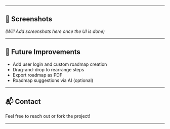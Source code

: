 
---

## 📸 Screenshots

*(Will Add screenshots here once the UI is done)*

---

## 🧠 Future Improvements

- Add user login and custom roadmap creation  
- Drag-and-drop to rearrange steps  
- Export roadmap as PDF  
- Roadmap suggestions via AI (optional)

---

## 📬 Contact

Feel free to reach out or fork the project!

---

